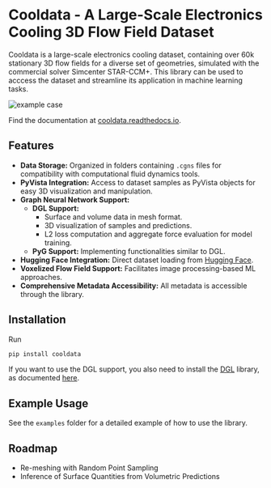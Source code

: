 # Cooldata - A Large-Scale Electronics Cooling 3D Flow Field Dataset

Cooldata is a large-scale electronics cooling dataset, containing over 60k stationary 3D flow fields for a diverse set of geometries, simulated with the commercial solver Simcenter STAR-CCM+. This library can be used to acccess the dataset and streamline its application in machine learning tasks.

![example case](docs/_static/case.png)

Find the documentation at [cooldata.readthedocs.io](https://cooldata.readthedocs.io/).

## Features

- **Data Storage:** Organized in folders containing `.cgns` files for compatibility with computational fluid dynamics tools.
- **PyVista Integration:** Access to dataset samples as PyVista objects for easy 3D visualization and manipulation.
- **Graph Neural Network Support:**
  - **DGL Support:**
    - Surface and volume data in mesh format.
    - 3D visualization of samples and predictions.
    - L2 loss computation and aggregate force evaluation for model training.
  - **PyG Support:** Implementing functionalities similar to DGL.
- **Hugging Face Integration:** Direct dataset loading from [Hugging Face](https://huggingface.co/).
- **Voxelized Flow Field Support:** Facilitates image processing-based ML approaches.
- **Comprehensive Metadata Accessibility:** All metadata is accessible through the library.

## Installation

Run

```bash
pip install cooldata
```

If you want to use the DGL support, you also need to install the [DGL](https://www.dgl.ai/) library, as documented [here](https://www.dgl.ai/pages/start.html).

## Example Usage

See the `examples` folder for a detailed example of how to use the library.

## Roadmap

- Re-meshing with Random Point Sampling
- Inference of Surface Quantities from Volumetric Predictions
